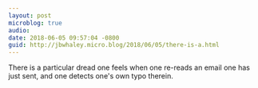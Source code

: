 ```yaml
---
layout: post
microblog: true
audio: 
date: 2018-06-05 09:57:04 -0800
guid: http://jbwhaley.micro.blog/2018/06/05/there-is-a.html
---
```

There is a particular dread one feels when one re-reads an email one has just sent, and one detects one's own typo therein.
